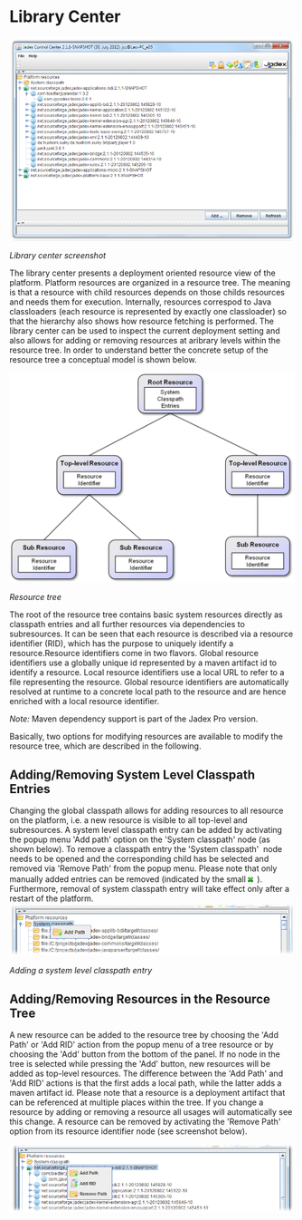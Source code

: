 # Library Center

![06 Library Center@libservice.png](libservice.png)

*Library center screenshot*

The library center presents a deployment oriented resource view of the platform. Platform resources are organized in a resource tree. The meaning is that a resource with child resources depends on those childs resources and needs them for execution. Internally, resources correspod to Java classloaders (each resource is represented by exactly one classloader) so that the hierarchy also shows how resource fetching is performed. The library center can be used to inspect the current deployment setting and also allows for adding or removing resources at aribrary levels within the resource tree. In order to understand better the concrete setup of the resource tree a conceptual model is shown below.

![06 Library Center@resourcetree.png](resourcetree.png)

*Resource tree*

The root of the resource tree contains basic system resources directly as classpath entries and all further resources via dependencies to subresources. It can be seen that each resource is described via a resource identifier (RID), which has the purpose to uniquely identify a resource.Resource identifiers come in two flavors. Global resource identifiers use a globally unique id represented by a maven artifact id to identify a resource. Local resource identifiers use a local URL to refer to a file representing the resource. Global resource identifiers are automatically resolved at runtime to a concrete local path to the resource and are hence enriched with a local resource identifier.

*Note:* Maven dependency support is part of the Jadex Pro version.

Basically, two options for modifying resources are available to modify the resource tree, which are described in the following.

Adding/Removing System Level Classpath Entries
-----------------------------------------------------------

Changing the global classpath allows for adding resources to all resource on the platform, i.e. a new resource is visible to all top-level and subresources. A system level classpath entry can be added by activating the popup menu 'Add path' option on the 'System classpath' node (as shown below). To remove a classpath entry the 'System classpath'  node needs to be opened and the corresponding child has be selected and removed via 'Remove Path' from the popup menu. Please note that only manually added entries can be removed (indicated by the small ![06 Library Center@overlay\_removable.png](overlay_removable.png)). Furthermore, removal of system classpath entry will take effect only after a restart of the platform.![06 Library Center@addsystemcp.png](addsystemcp.png)

*Adding a system level classpath entry*

Adding/Removing Resources in the Resource Tree
-----------------------------------------------------------

A new resource can be added to the resource tree by choosing the 'Add Path' or 'Add RID' action from the popup menu of a tree resource or by choosing the 'Add' button from the bottom of the panel. If no node in the tree is selected while pressing the 'Add' button, new resources will be added as top-level resources. The difference between the 'Add Path' and 'Add RID' actions is that the first adds a local path, while the latter adds a maven artifact id. Please note that a resource is a deployment artifact that can be referenced at multiple places within the tree. If you change a resource by adding or removing a resource all usages will automatically see this change. A resource can be removed by activating the 'Remove Path' option from its resource identifier node (see screenshot below).

![06 Library Center@addremres.png](addremres.png)
